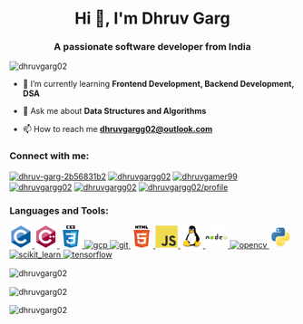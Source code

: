<h1 align="center">Hi 👋, I'm Dhruv Garg</h1>
<h3 align="center">A passionate software developer from India</h3>

<p align="left"> <img src="https://komarev.com/ghpvc/?username=dhruvgarg02&label=Profile%20views&color=0e75b6&style=flat" alt="dhruvgarg02" /> </p>

- 🌱 I’m currently learning **Frontend Development, Backend Development, DSA**

- 💬 Ask me about **Data Structures and Algorithms**

- 📫 How to reach me **dhruvgargg02@outlook.com**

<h3 align="left">Connect with me:</h3>
<p align="left">
<a href="https://linkedin.com/in/dhruv-garg-2b56831b2" target="blank"><img align="center" src="https://raw.githubusercontent.com/rahuldkjain/github-profile-readme-generator/master/src/images/icons/Social/linked-in-alt.svg" alt="dhruv-garg-2b56831b2" height="30" width="40" /></a>
<a href="https://kaggle.com/dhruvgargg02" target="blank"><img align="center" src="https://raw.githubusercontent.com/rahuldkjain/github-profile-readme-generator/master/src/images/icons/Social/kaggle.svg" alt="dhruvgargg02" height="30" width="40" /></a>
<a href="https://www.codechef.com/users/dhruvgamer99" target="blank"><img align="center" src="https://cdn.jsdelivr.net/npm/simple-icons@3.1.0/icons/codechef.svg" alt="dhruvgamer99" height="30" width="40" /></a>
<a href="https://www.hackerrank.com/dhruvgargg02" target="blank"><img align="center" src="https://raw.githubusercontent.com/rahuldkjain/github-profile-readme-generator/master/src/images/icons/Social/hackerrank.svg" alt="dhruvgargg02" height="30" width="40" /></a>
<a href="https://www.leetcode.com/dhruvgargg02" target="blank"><img align="center" src="https://raw.githubusercontent.com/rahuldkjain/github-profile-readme-generator/master/src/images/icons/Social/leet-code.svg" alt="dhruvgargg02" height="30" width="40" /></a>
<a href="https://auth.geeksforgeeks.org/user/dhruvgargg02/profile" target="blank"><img align="center" src="https://raw.githubusercontent.com/rahuldkjain/github-profile-readme-generator/master/src/images/icons/Social/geeks-for-geeks.svg" alt="dhruvgargg02/profile" height="30" width="40" /></a>
</p>

<h3 align="left">Languages and Tools:</h3>
<p align="left"> <a href="https://www.cprogramming.com/" target="_blank"> <img src="https://raw.githubusercontent.com/devicons/devicon/master/icons/c/c-original.svg" alt="c" width="40" height="40"/> </a> <a href="https://www.w3schools.com/cpp/" target="_blank"> <img src="https://raw.githubusercontent.com/devicons/devicon/master/icons/cplusplus/cplusplus-original.svg" alt="cplusplus" width="40" height="40"/> </a> <a href="https://www.w3schools.com/css/" target="_blank"> <img src="https://raw.githubusercontent.com/devicons/devicon/master/icons/css3/css3-original-wordmark.svg" alt="css3" width="40" height="40"/> </a> <a href="https://cloud.google.com" target="_blank"> <img src="https://www.vectorlogo.zone/logos/google_cloud/google_cloud-icon.svg" alt="gcp" width="40" height="40"/> </a> <a href="https://git-scm.com/" target="_blank"> <img src="https://www.vectorlogo.zone/logos/git-scm/git-scm-icon.svg" alt="git" width="40" height="40"/> </a> <a href="https://www.w3.org/html/" target="_blank"> <img src="https://raw.githubusercontent.com/devicons/devicon/master/icons/html5/html5-original-wordmark.svg" alt="html5" width="40" height="40"/> </a> <a href="https://developer.mozilla.org/en-US/docs/Web/JavaScript" target="_blank"> <img src="https://raw.githubusercontent.com/devicons/devicon/master/icons/javascript/javascript-original.svg" alt="javascript" width="40" height="40"/> </a> <a href="https://www.linux.org/" target="_blank"> <img src="https://raw.githubusercontent.com/devicons/devicon/master/icons/linux/linux-original.svg" alt="linux" width="40" height="40"/> </a> <a href="https://nodejs.org" target="_blank"> <img src="https://raw.githubusercontent.com/devicons/devicon/master/icons/nodejs/nodejs-original-wordmark.svg" alt="nodejs" width="40" height="40"/> </a> <a href="https://opencv.org/" target="_blank"> <img src="https://www.vectorlogo.zone/logos/opencv/opencv-icon.svg" alt="opencv" width="40" height="40"/> </a> <a href="https://www.python.org" target="_blank"> <img src="https://raw.githubusercontent.com/devicons/devicon/master/icons/python/python-original.svg" alt="python" width="40" height="40"/> </a> <a href="https://scikit-learn.org/" target="_blank"> <img src="https://upload.wikimedia.org/wikipedia/commons/0/05/Scikit_learn_logo_small.svg" alt="scikit_learn" width="40" height="40"/> </a> <a href="https://www.tensorflow.org" target="_blank"> <img src="https://www.vectorlogo.zone/logos/tensorflow/tensorflow-icon.svg" alt="tensorflow" width="40" height="40"/> </a> </p>



<p><img align="center" src="https://github-readme-stats.vercel.app/api?username=dhruvgarg02&show_icons=true&locale=en" alt="dhruvgarg02" /></p>


<p><img align="center" src="https://github-readme-stats.vercel.app/api/top-langs?username=dhruvgarg02&show_icons=true&locale=en&layout=compact" alt="dhruvgarg02" /></p>


<p><img align="center" src="https://github-readme-streak-stats.herokuapp.com/?user=dhruvgarg02&" alt="dhruvgarg02" /></p>



